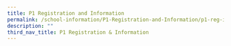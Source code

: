 ```yaml
---
title: P1 Registration and Information
permalink: /school-information/P1-Registration-and-Information/p1-reg-info/
description: ""
third_nav_title: P1 Registration & Information
---
```

